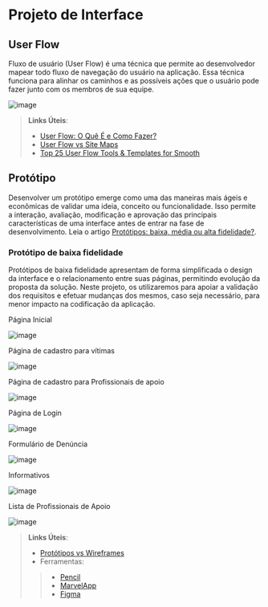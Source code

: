 
# Projeto de Interface

## User Flow

Fluxo de usuário (User Flow) é uma técnica que permite ao desenvolvedor mapear todo fluxo de navegação do usuário na aplicação. Essa técnica funciona para alinhar os caminhos e as possíveis ações que o usuário pode fazer junto com os membros de sua equipe.

![image](https://github.com/user-attachments/assets/b5be2250-7800-4f93-ada6-5adf46871e7e)


> **Links Úteis**:
> - [User Flow: O Quê É e Como Fazer?](https://medium.com/7bits/fluxo-de-usu%C3%A1rio-user-flow-o-que-%C3%A9-como-fazer-79d965872534)
> - [User Flow vs Site Maps](http://designr.com.br/sitemap-e-user-flow-quais-as-diferencas-e-quando-usar-cada-um/)
> - [Top 25 User Flow Tools & Templates for Smooth](https://www.mockplus.com/blog/post/user-flow-tools)

## Protótipo

Desenvolver um protótipo emerge como uma das maneiras mais ágeis e econômicas de validar uma ideia, conceito ou funcionalidade. Isso permite a interação, avaliação, modificação e aprovação das principais características de uma interface antes de entrar na fase de desenvolvimento. Leia o artigo [Protótipos: baixa, média ou alta fidelidade?](https://medium.com/ladies-that-ux-br/prot%C3%B3tipos-baixa-m%C3%A9dia-ou-alta-fidelidade-71d897559135).

### Protótipo de baixa fidelidade

Protótipos de baixa fidelidade apresentam de forma simplificada o design da interface e o relacionamento entre suas páginas, permitindo evolução da proposta da solução. Neste projeto, os utilizaremos para apoiar a validação dos requisitos e efetuar mudanças dos mesmos, caso seja necessário, para menor impacto na codificação da aplicação.


Página Inicial

![image](https://github.com/user-attachments/assets/763dd2e0-d6e4-4873-a525-3800be8da93a)

Página de cadastro para vítimas 

![image](https://github.com/user-attachments/assets/fcf27e3f-851b-4429-a5fa-9c0704877a97)

Página de cadastro para Profissionais de apoio

![image](https://github.com/user-attachments/assets/17141883-9bf9-44a8-8ac2-dc41fc82f405)

Página de Login

![image](https://github.com/user-attachments/assets/bfeda153-0bb5-433f-83c2-ff4bcee48ba2)

Formulário de Denúncia

![image](https://github.com/user-attachments/assets/623e6668-085f-4a66-8aea-d7f50d3a655a)

Informativos

![image](https://github.com/user-attachments/assets/998ab3b7-111e-4803-b94c-db8d17027f33)

Lista de Profissionais de Apoio 

![image](https://github.com/user-attachments/assets/0dac1a96-b11f-474e-af03-9031eebed866)

> **Links Úteis**:
> - [Protótipos vs Wireframes](https://www.nngroup.com/videos/prototypes-vs-wireframes-ux-projects/)
>- Ferramentas:
>> - [Pencil](https://pencil.evolus.vn/)
>> - [MarvelApp](https://marvelapp.com/)
>> - [Figma](https://www.figma.com/)



